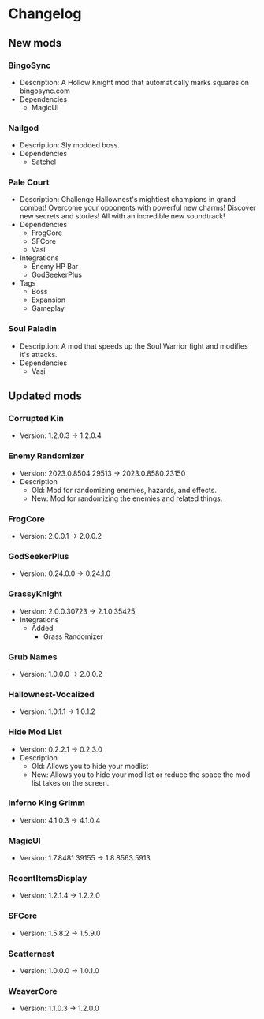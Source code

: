 # Changelog


## New mods

### BingoSync

- Description: A Hollow Knight mod that automatically marks squares on bingosync.com
- Dependencies
  + MagicUI

### Nailgod

- Description: Sly modded boss.
- Dependencies
  + Satchel

### Pale Court

- Description: Challenge Hallownest&#x27;s mightiest champions in grand combat!
Overcome your opponents with powerful new charms!
Discover new secrets and stories!
All with an incredible new soundtrack!
- Dependencies
  + FrogCore
  + SFCore
  + Vasi
- Integrations
  + Enemy HP Bar
  + GodSeekerPlus
- Tags
  + Boss
  + Expansion
  + Gameplay

### Soul Paladin

- Description: A mod that speeds up the Soul Warrior fight and modifies it&#x27;s attacks.
- Dependencies
  + Vasi


## Updated mods

### Corrupted Kin

- Version: 1.2.0.3 -> 1.2.0.4

### Enemy Randomizer

- Version: 2023.0.8504.29513 -> 2023.0.8580.23150
- Description
  + Old: Mod for randomizing enemies, hazards, and effects.
  + New: Mod for randomizing the enemies and related things.

### FrogCore

- Version: 2.0.0.1 -> 2.0.0.2

### GodSeekerPlus

- Version: 0.24.0.0 -> 0.24.1.0

### GrassyKnight

- Version: 2.0.0.30723 -> 2.1.0.35425
- Integrations
  + Added
    - Grass Randomizer

### Grub Names

- Version: 1.0.0.0 -> 2.0.0.2

### Hallownest-Vocalized

- Version: 1.0.1.1 -> 1.0.1.2

### Hide Mod List

- Version: 0.2.2.1 -> 0.2.3.0
- Description
  + Old: Allows you to hide your modlist
  + New: Allows you to hide your mod list or reduce the space the mod list takes on the screen.

### Inferno King Grimm

- Version: 4.1.0.3 -> 4.1.0.4

### MagicUI

- Version: 1.7.8481.39155 -> 1.8.8563.5913

### RecentItemsDisplay

- Version: 1.2.1.4 -> 1.2.2.0

### SFCore

- Version: 1.5.8.2 -> 1.5.9.0

### Scatternest

- Version: 1.0.0.0 -> 1.0.1.0

### WeaverCore

- Version: 1.1.0.3 -> 1.2.0.0


